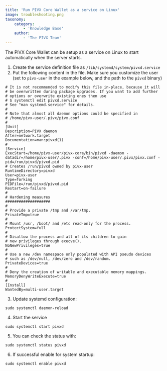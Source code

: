 ```yaml
---
title: 'Run PIVX Core Wallet as a service on Linux'
image: troubleshooting.png
taxonomy:
    category:
        - 'Knowledge Base'
    author:
        - 'The PIVX Team'
---
```


The PIVX Core Wallet can be setup as a service on Linux to start automatically when the server starts.

1. Create the service definition file as `/lib/systemd/system/pivxd.service`
2. Put the following content in the file. Make sure you customize the user (set to `pivx-user` in the example below, and the path to the `pivxd` binary)
```
# It is not recommended to modify this file in-place, because it will
# be overwritten during package upgrades. If you want to add further
# options or overwrite existing ones then use
# $ systemctl edit pivxd.service
# See "man systemd.service" for details.
#
# Note that almost all daemon options could be specified in
# /home/pivx-user/.pivx/pivx.conf
#
[Unit]
Description=PIVX daemon
After=network.target
Documentation=man:pivxd(1)
#
[Service]
ExecStart=/home/pivx-user/pivx-core/bin/pivxd -daemon -datadir=/home/pivx-user/.pivx -conf=/home/pivx-user/.pivx/pivx.conf -pid=/run/pivxd/pivxd.pid
# Creates /run/pivxd owned by pivx-user
RuntimeDirectory=pivxd
User=pivx-user
Type=forking
PIDFile=/run/pivxd/pivxd.pid
Restart=on-failure
#
# Hardening measures
####################
#
# Provide a private /tmp and /var/tmp.
PrivateTmp=true
#
# Mount /usr, /boot/ and /etc read-only for the process.
ProtectSystem=full
#
# Disallow the process and all of its children to gain
# new privileges through execve().
NoNewPrivileges=true
#
# Use a new /dev namespace only populated with API pseudo devices
# such as /dev/null, /dev/zero and /dev/random.
PrivateDevices=true
#
# Deny the creation of writable and executable memory mappings.
MemoryDenyWriteExecute=true
#
[Install]
WantedBy=multi-user.target
```

3. Update systemd configuration:
```
sudo systemctl daemon-reload
```

4. Start the service
```
sudo systemctl start pivxd
```

5. You can check the status with:
```
sudo systemctl status pivxd
```

6. If successful enable for system startup:
```
sudo systemctl enable pivxd
```

